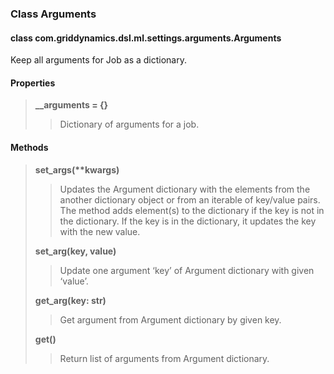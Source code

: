 ### Class Arguments

#### class com.griddynamics.dsl.ml.settings.arguments.Arguments

Keep all arguments for Job as a dictionary.

#### Properties  
> **__arguments = {}**
> > Dictionary of arguments for a job.  

#### Methods

> **set_args(\*\*kwargs)**
> > Updates the Argument dictionary with the elements from the another dictionary object or from an iterable of key/value pairs. The method adds element(s) to the dictionary if the key is not in the dictionary. If the key is in the dictionary, it updates the key with the new value.   
>
> **set_arg(key, value)**
> > Update one argument ‘key’ of Argument dictionary with given ‘value’.  
>
> **get_arg(key: str)**
> > Get argument from Argument dictionary by given key.
>
> **get()**
> > Return list of arguments from Argument dictionary.

